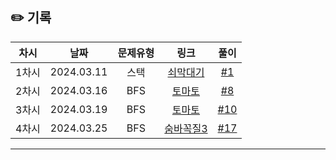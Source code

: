 ## ✏️ 기록

| 차시  |    날짜    | 문제유형 |                        링크                        |                           풀이                           |
| :---: | :--------: | :------: | :------------------------------------------------: | :------------------------------------------------------: |
| 1차시 | 2024.03.11 |   스택   | [쇠막대기](https://www.acmicpc.net/problem/10799)  | [#1](https://github.com/AlgoLeadMe/AlgoLeadMe-8/pull/2)  |
| 2차시 | 2024.03.16 |   BFS    |   [토마토](https://www.acmicpc.net/problem/7576)   | [#8](https://github.com/AlgoLeadMe/AlgoLeadMe-8/pull/7)  |
| 3차시 | 2024.03.19 |   BFS    |   [토마토](https://www.acmicpc.net/problem/7569)   | [#10](https://github.com/AlgoLeadMe/AlgoLeadMe-8/pull/9) |
| 4차시 | 2024.03.25 |   BFS    | [숨바꼭질3](https://www.acmicpc.net/problem/13549) | [#17](https://github.com/AlgoLeadMe/AlgoLeadMe-8/pull/9) |

---
